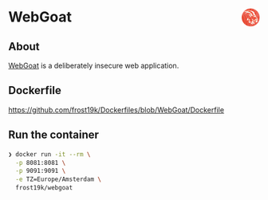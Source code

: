 # WebGoat <img align='right' src="https://raw.githubusercontent.com/frost19k/Dockerfiles/WebGoat/assets/logo-small-round.png" width=36/>

## About

[WebGoat](https://github.com/WebGoat/WebGoat) is a deliberately insecure web application.

## Dockerfile

https://github.com/frost19k/Dockerfiles/blob/WebGoat/Dockerfile

## Run the container

```Bash
❯ docker run -it --rm \
  -p 8081:8081 \
  -p 9091:9091 \
  -e TZ=Europe/Amsterdam \
  frost19k/webgoat
```
